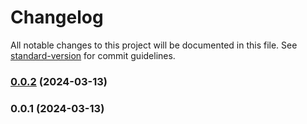 # Changelog

All notable changes to this project will be documented in this file. See [standard-version](https://github.com/conventional-changelog/standard-version) for commit guidelines.

### [0.0.2](https://github.com/JDoro/component-library-practice/compare/v0.0.1...v0.0.2) (2024-03-13)

### 0.0.1 (2024-03-13)
